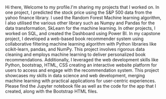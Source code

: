Hi there, Welcome to my profile.I'm sharing my projects that I worked on. In one project, I predicted the stock price using the S&P 500 data from the yahoo finance library. I used the Random Forest Machine learning algorithm, I also utilised the various other library such as Numpy and Pandas for the data transformation, SkLearn for the machine learning. 
In other projects, I worked on SQL, and created the Dashboard using Power BI.
In my capstone project, I developed a web-based book recommender system using collaborative filtering machine learning algorithm with Python libraries like scikit-learn, pandas, and NumPy. This project involves rigorous data cleaning and employs machine learning to deliver personalized book recommendations. Additionally, I leveraged the web development skills like Python, bootstrap, HTML, CSS creating an interactive website platform for users to access and engage with the recommendation system. This project showcases my skills in data science and web development, merging machine learning with practical applications for user-centric experiences. Please find the Jupyter notebook file as well as the code for the app that I created, along with the Bootstrap HTML files.
